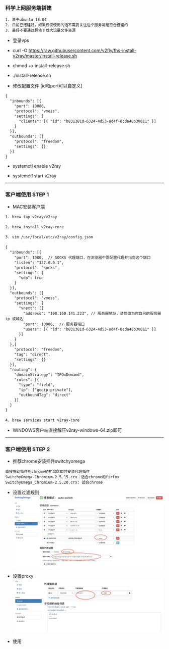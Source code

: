 ### 科学上网服务端搭建

```
1. 基于ubuntu 18.04
2. 目前已搭建好，如果仅仅使用的话不需要关注这个服务端是符合搭建的
3. 最好不要通过翻墙下载大流量文件资源
```

+ 登录vps

+ curl -O https://raw.githubusercontent.com/v2fly/fhs-install-v2ray/master/install-release.sh

+ chmod +x install-release.sh

+ ./install-release.sh

+ 修改配置文件 [id和port可以自定义]
```
{
  "inbounds": [{
    "port": 10086,
    "protocol": "vmess",
    "settings": {
      "clients": [{ "id": "b831381d-6324-4d53-ad4f-8cda48b30811" }]
    }
  }],
  "outbounds": [{
    "protocol": "freedom",
    "settings": {}
  }]
}
```

+ systemctl enable v2ray

+ systemctl start v2ray

------

### 客户端使用 STEP 1

+ MAC安装客户端

```
1. brew tap v2ray/v2ray

2. brew install v2ray-core

3. vim /usr/local/etc/v2ray/config.json

{
  "inbounds": [{
    "port": 1080,  // SOCKS 代理端口，在浏览器中需配置代理并指向这个端口
    "listen": "127.0.0.1",
    "protocol": "socks",
    "settings": {
      "udp": true
    }
  }],
  "outbounds": [{
    "protocol": "vmess",
    "settings": {
      "vnext": [{
        "address": "108.160.141.223", // 服务器地址，请修改为你自己的服务器 ip 或域名
        "port": 10086,  // 服务器端口
        "users": [{ "id": "b831381d-6324-4d53-ad4f-8cda48b30811" }]
      }]
    }
  },{
    "protocol": "freedom",
    "tag": "direct",
    "settings": {}
  }],
  "routing": {
    "domainStrategy": "IPOnDemand",
    "rules": [{
      "type": "field",
      "ip": ["geoip:private"],
      "outboundTag": "direct"
    }]
  }
}

4. brew services start v2ray-core

```

+ WINDOWS客户端直接解压v2ray-windows-64.zip即可

-----

### 客户端使用 STEP 2

+ 推荐chrome安装插件switchyomega
```
直接拖动插件到chrome的扩展区即可安装代理插件
SwitchyOmega-Chromium-2.5.15.crx：适合chrome和firfox
SwitchyOmega_Chromium-2.5.20.crx: 适合chrome
```

+ 设置过滤规则 ![](1602751654070.jpg)

+ 设置proxy ![](1602751907250.jpg)

+ 使用